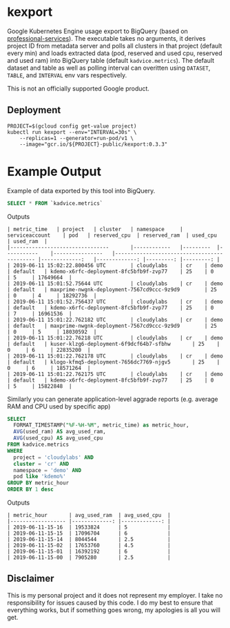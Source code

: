 # kexport

Google Kubernetes Engine usage export to BigQuery (based on [professional-services](https://github.com/mchmarny/professional-services)). The executable takes no arguments, it derives project ID from metadata server and polls all clusters in that project (default every min) and loads extracted data (pod, reserved and used cpu, reserved and used ram) into BigQuery table (default `kadvice.metrics`). The default dataset and table as well as polling interval can overitten using `DATASET`, `TABLE`, and `INTERVAL` env vars respectively.

This is not an officially supported Google product.

## Deployment

```shell
PROJECT=$(gcloud config get-value project)
kubectl run kexport --env="INTERVAL=30s" \
	--replicas=1 --generator=run-pod/v1 \
	--image="gcr.io/${PROJECT}-public/kexport:0.3.3"
```

# Example Output

Example of data exported by this tool into BigQuery.

```sql
SELECT * FROM `kadvice.metrics`
```

Outputs

```shell
| metric_time 	| project 	| cluster 	| namespace 	| serviceaccount 	| pod 	| reserved_cpu 	| reserved_ram 	| used_cpu 	| used_ram 	|
|--------------------------------	    |------------	|---------	|-----------	|----------------	|-------------------------------------------- |-------------:	|-------------:	|---------:	|---------:	|
| 2019-06-11 15:02:22.800456 UTC 	    | cloudylabs 	| cr 	| demo 	| default 	| kdemo-x6rfc-deployment-8fc5bfb9f-zvp77 	| 25 	| 0 	| 5 	| 17649664 	|
| 2019-06-11 15:01:52.75644 UTC 	    | cloudylabs 	| cr 	| demo 	| default 	| maxprime-nwgnk-deployment-7567cd9ccc-9z9d9 	    | 25 	| 0 	| 4 	| 18292736 	|
| 2019-06-11 15:01:52.756437 UTC 	    | cloudylabs 	| cr 	| demo 	| default 	| kdemo-x6rfc-deployment-8fc5bfb9f-zvp77 	| 25 	| 0 	| 7 	| 16961536 	|
| 2019-06-11 15:01:22.762182 UTC 	    | cloudylabs 	| cr 	| demo 	| default 	| maxprime-nwgnk-deployment-7567cd9ccc-9z9d9 	    | 25 	| 0 	| 5 	| 18030592 	|
| 2019-06-11 15:01:22.76218 UTC 	    | cloudylabs 	| cr 	| demo 	| default 	| kuser-klzg6-deployment-6f9dcf64b7-sfbhw 	    | 25 	| 0 	| 6 	| 22835200 	|
| 2019-06-11 15:01:22.762178 UTC 	    | cloudylabs 	| cr 	| demo 	| default 	| klogo-kfmq5-deployment-7656dc7769-njgv5 	    | 25 	| 0 	| 6 	| 18571264 	|
| 2019-06-11 15:01:22.762175 UTC 	    | cloudylabs 	| cr 	| demo 	| default 	| kdemo-x6rfc-deployment-8fc5bfb9f-zvp77 	| 25 	| 0 	| 5 	| 15822848 	|
```

Similarly you can generate application-level aggrade reports (e.g. average RAM and CPU used by specific app)

```sql
SELECT
  FORMAT_TIMESTAMP("%F-%H-%M", metric_time) as metric_hour,
  AVG(used_ram) AS avg_used_ram,
  AVG(used_cpu) AS avg_used_cpu
FROM kadvice.metrics
WHERE
  project = 'cloudylabs' AND
  cluster = 'cr' AND
  namespace = 'demo' AND
  pod like 'kdemo%'
GROUP BY metric_hour
ORDER BY 1 desc
```

Outputs

```shell
| metric_hour 	    | avg_used_ram 	| avg_used_cpu 	|
|------------------	|-------------:	|-------------:	|
| 2019-06-11-15-16 	| 19533824 	    | 5 	        |
| 2019-06-11-15-15 	| 17096704 	    | 6 	        |
| 2019-06-11-15-14 	| 8044544 	    | 2.5 	        |
| 2019-06-11-15-02 	| 17653760 	    | 4.5 	        |
| 2019-06-11-15-01 	| 16392192 	    | 6 	        |
| 2019-06-11-15-00 	| 7905280 	    | 2.5 	        |
```


## Disclaimer

This is my personal project and it does not represent my employer. I take no responsibility for issues caused by this code. I do my best to ensure that everything works, but if something goes wrong, my apologies is all you will get.